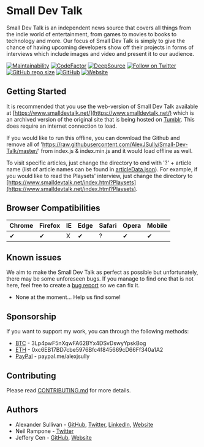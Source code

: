 # Small Dev Talk

Small Dev Talk is an independent news source that covers all things from the indie world of entertainment, from games to movies to books to technology and more. Our focus of Small Dev Talk is simply to give the chance of having upcoming developers show off their projects in forms of interviews which include images and video and present it to our audience.

[![Maintainability](https://api.codeclimate.com/v1/badges/ed11eb461733c807d580/maintainability)](https://codeclimate.com/github/AlexJSully/Small-Dev-Talk/maintainability)
[![CodeFactor](https://www.codefactor.io/repository/github/AlexJSully/small-dev-talk/badge)](https://www.codefactor.io/repository/github/AlexJSully/small-dev-talk)
[![DeepSource](https://deepsource.io/gh/AlexJSully/Small-Dev-Talk.svg/?label=active+issues&show_trend=true&token=XwOjH3ktxwG4kKUkE0GZK0_p)](https://deepsource.io/gh/AlexJSully/Small-Dev-Talk/?ref=repository-badge)
[![Follow on Twitter](https://img.shields.io/twitter/follow/smalldevtalk?style=social)](https://twitter.com/smalldevtalk)
[![GitHub repo size](https://img.shields.io/github/repo-size/AlexJSully/Small-Dev-Talk)](https://github.com/AlexJSully/Small-Dev-Talk)
[![GitHub](https://img.shields.io/github/license/AlexJSully/Small-Dev-Talk)](https://github.com/AlexJSully/Small-Dev-Talk)
[![Website](https://img.shields.io/website?url=https%3A%2F%2Fwww.smalldevtalk.net%2F)](https://www.smalldevtalk.net/)

## Getting Started

It is recommended that you use the web-version of Small Dev Talk available at [https://www.smalldevtalk.net/](https://www.smalldevtalk.net/) which is an archived version of the original site that is being hosted on [Tumblr](https://smalldevtalk.tumblr.com/). This does require an internet connection to load.

If you would like to run this offline, you can download the Github and remove all of 'https://raw.githubusercontent.com/AlexJSully/Small-Dev-Talk/master/' from index.js & index.min.js and it would load offline as well.

To visit specific articles, just change the directory to end with '?' + article name (list of article names can be found in [articleData.json](src\articleArchive\articleData.json)). For example, if you would like to read the Playsets' interview, just change the directory to [https://www.smalldevtalk.net/index.html?Playsets](https://www.smalldevtalk.net/index.html?Playsets).

## Browser Compatibilities

| Chrome | Firefox | IE  | Edge | Safari | Opera | Mobile |
| ------ | ------- | --- | ---- | ------ | ----- | ------ |
| ✔      | ✔       | X   | ✔    | ?      | ✔     | ✔      |

## Known issues

We aim to make the Small Dev Talk as perfect as possible but unfortunately, there may be some unforeseen bugs. If you manage to find one that is not here, feel free to create a [bug report](https://github.com/AlexJSully/Small-Dev-Talk/issues/new?template=bug_report.md) so we can fix it.

-   None at the moment... Help us find some!

## Sponsorship

If you want to support my work, you can through the following methods:

-   [BTC](3Lp4pwF5nXqwFA62BYx4DSvDswyYpskBog) - 3Lp4pwF5nXqwFA62BYx4DSvDswyYpskBog
-   [ETH](0xc6EB17BD7cbe5976Bfc4f845669cD66Ff340a1A2) - 0xc6EB17BD7cbe5976Bfc4f845669cD66Ff340a1A2
-   [PayPal](https://paypal.me/alexjsully) - paypal.me/alexjsully

## Contributing

Please read [CONTRIBUTING.md](CONTRIBUTING.md) for more details.

## Authors

-   Alexander Sullivan - [GitHub](https://github.com/AlexJSully), [Twitter](https://twitter.com/alexjsully), [LinkedIn](https://www.linkedin.com/in/alexanderjsullivan/), [Website](https://alexjsully.me/)
-   Neil Rampone - [Twitter](https://twitter.com/BaphometGMG)
-   Jeffery Cen - [GitHub](https://github.com/JCatt), [Website](https://www.jefferycen.com)
